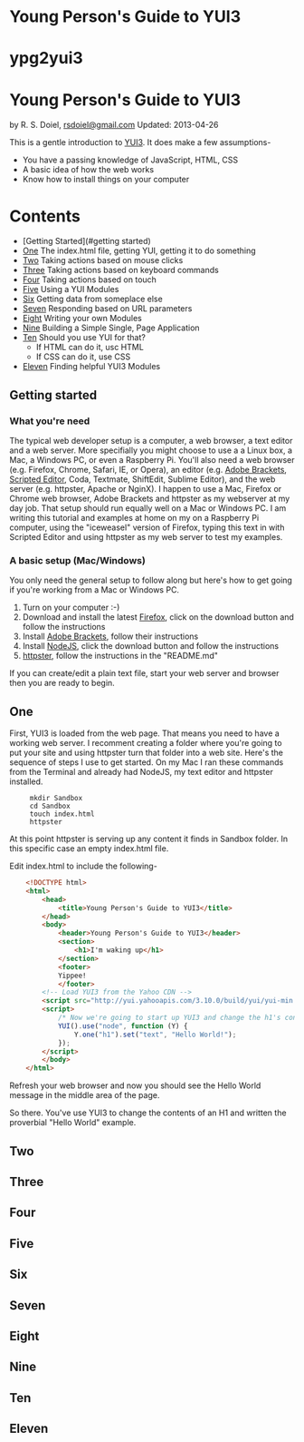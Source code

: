 
# Young Person's Guide to YUI3
ypg2yui3
========

# Young Person's Guide to YUI3

by R. S. Doiel, <rsdoiel@gmail.com>
Updated: 2013-04-26


This is a gentle introduction to [YUI3][]. It does make a few assumptions-

* You have a passing knowledge of JavaScript, HTML, CSS
* A basic idea of how the web works
* Know how to install things on your computer


[YUI3]: http://yuilibrary.com "YUI3 was at version 3.10.0 at the time this article was written"


# Contents #

- [Getting Started](#getting started)
- [One](#one) The index.html file, getting YUI, getting it to do something
- [Two](#two) Taking actions based on mouse clicks
- [Three](#three) Taking actions based on keyboard commands
- [Four](#four) Taking actions based on touch
- [Five](#five) Using a YUI Modules
- [Six](#six) Getting data from someplace else
- [Seven](#seven) Responding based on URL parameters
- [Eight](#eight) Writing your own Modules
- [Nine](#nine) Building a Simple Single, Page Application
- [Ten](#ten) Should you use YUI for that?
    * If HTML can do it, usc HTML
    * If CSS can do it, use CSS
- [Eleven](#eleven) Finding helpful YUI3 Modules

## Getting started

### What you're need

The typical web developer setup is a computer, a web browser, a text editor and a web server.
More specifially you might choose to use a a Linux box, a Mac, a Windows PC, or even a 
Raspberry Pi. You'll also need a web browser (e.g. Firefox, Chrome, Safari, IE, or Opera),
an editor (e.g. [Adobe Brackets][], [Scripted Editor][], Coda, Textmate, ShiftEdit, Sublime Editor), 
and the web server (e.g. httpster, Apache or NginX).  I happen to use a Mac, Firefox or Chrome
web browser,  Adobe Brackets and httpster as my webserver at my day job. That setup should
run equally well on a Mac or Windows PC. I am writing this tutorial and examples at home on my
on a Raspberry Pi computer, using the "iceweasel" version of Firefox, typing this text in with
 Scripted Editor and using httpster as my web  server to test my examples.

[Adobe Brackets]: http://brackets.io "Adobe Brackets is a text editor written in JavaScript, CSS and HTML. It is free and open source."
[Scripted Editor]: https://github.com/scripted-editor/scripted "Like Brackets is is build from JavaScript, CSS and HTML and is also open source."

### A basic setup (Mac/Windows)

You only need the general setup to follow along but here's how to 
get going if you're working from a Mac or Windows PC.

1) Turn on your computer :-)
2) Download and install the latest [Firefox](http://www.mozilla.org), click on the download button and follow the instructions
3) Install [Adobe Brackets](http://brackets.io), follow their instructions
4) Install [NodeJS](http://nodejs.org), click the download button and follow the instructions
5) [httpster](https://github.com/SimbCo/httpster), follow the instructions in the "README.md"

If you can create/edit a plain text file, start your web server and browser then you are ready to begin.


## One

First, YUI3 is loaded from the web page.  That means you need to have a working
web server. I recomment creating a folder where you're going to put your
site and using httpster turn that folder into a web site.  Here's
the sequence of steps I use to get started. On my Mac I ran these commands
from the Terminal and already had NodeJS, my text editor and httpster
installed.

```Shell
     mkdir Sandbox
     cd Sandbox
     touch index.html
     httpster
```

At this point httpster is serving up any content it finds in Sandbox folder. In
this specific case an empty index.html file.

Edit index.html to include the following-

```HTML
    <!DOCTYPE html>
    <html>
        <head>
            <title>Young Person's Guide to YUI3</title>
        </head>
        <body>
            <header>Young Person's Guide to YUI3</header>
            <section>
                <h1>I'm waking up</h1>
            </section>
            <footer>
            Yippee!
            </footer>
        <!-- Load YUI3 from the Yahoo CDN -->
        <script src="http://yui.yahooapis.com/3.10.0/build/yui/yui-min.js"></script>
        <script>
            /* Now we're going to start up YUI3 and change the h1's content. */
            YUI().use("node", function (Y) {
                Y.one("h1").set("text", "Hello World!");
            });
        </script>
        </body>
    </html>
```

Refresh your web browser and now you should see the Hello World message in the middle area of the page.

So there. You've use YUI3 to change the contents of an H1 and written the proverbial "Hello World" example.




## Two

## Three

## Four

## Five

## Six

## Seven

## Eight

## Nine

## Ten

## Eleven

